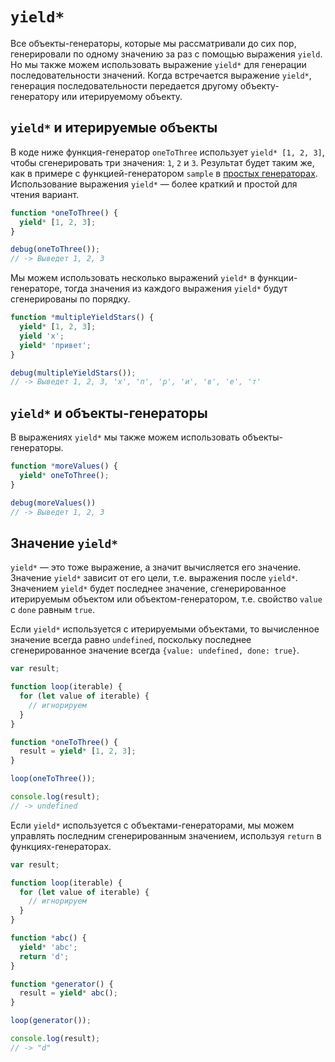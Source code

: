 # `yield*`

Все объекты-генераторы, которые мы рассматривали до сих пор, генерировали по одному значению за раз с помощью выражения `yield`. Но мы также можем использовать выражение `yield*` для генерации последовательности значений. Когда встречается выражение `yield*`, генерация последовательности передается другому объекту-генератору или итерируемому объекту.

## `yield*` и итерируемые объекты

В коде ниже функция-генератор `oneToThree` использует `yield* [1, 2, 3]`, чтобы сгенерировать три значения: `1`, `2` и `3`. Результат будет таким же, как в примере с функцией-генератором `sample` в [простых генераторах](#basic-generators). Использование выражения `yield*` — более краткий и простой для чтения вариант. 

```js
function *oneToThree() {
  yield* [1, 2, 3];
}

debug(oneToThree());
// -> Выведет 1, 2, 3
```

Мы можем использовать несколько выражений `yield*` в функции-генераторе, тогда значения из каждого выражения `yield*` будут сгенерированы по порядку.

```js
function *multipleYieldStars() {
  yield* [1, 2, 3];
  yield 'x';
  yield* 'привет';
}

debug(multipleYieldStars());
// -> Выведет 1, 2, 3, 'x', 'п', 'р', 'и', 'в', 'е', 'т'
```

## `yield*` и объекты-генераторы

В выражениях `yield*` мы также можем использовать объекты-генераторы. 

```js
function *moreValues() {
  yield* oneToThree();
}

debug(moreValues())
// -> Выведет 1, 2, 3
```

## Значение `yield*`

`yield*` — это тоже выражение, а значит вычисляется его значение. Значение `yield*` зависит от его цели, т.е. выражения после `yield*`. Значением `yield*` будет последнее значение, сгенерированное итерируемым объектом или объектом-генератором, т.е. свойство `value` c `done` равным `true`.

Если `yield*` используется с итерируемыми объектами, то вычисленное значение всегда равно `undefined`, поскольку последнее сгенерированное значение всегда `{value: undefined, done: true}`.

```js
var result;

function loop(iterable) {
  for (let value of iterable) {
    // игнорируем
  }
}

function *oneToThree() {
  result = yield* [1, 2, 3];
}

loop(oneToThree());

console.log(result);
// -> undefined
```

Если `yield*` используется с объектами-генераторами, мы можем управлять последним сгенерированным значением, используя `return` в функциях-генераторах.

```js
var result;

function loop(iterable) {
  for (let value of iterable) {
    // игнорируем
  }
}

function *abc() {
  yield* 'abc';
  return 'd';
}

function *generator() {
  result = yield* abc();
}

loop(generator());

console.log(result);
// -> "d"
```
